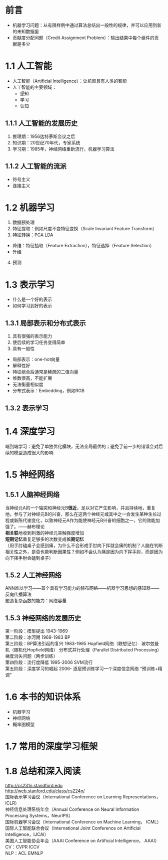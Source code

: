 # 前言
* 机器学习问题：从有限样例中通过算法总结出一般性的规律，并可以应用到新的未知数据里
* 贡献度分配问题（Credit Assignment Problem）：输出结果中每个组件的贡献是多少
# 1.1 人工智能
* 人工智能（Artificial Intelligence）：让机器具有人类的智能
* 人工智能的主要领域：
  * 感知
  * 学习
  * 认知
## 1.1.1 人工智能的发展历史
1. 推理期：1956达特茅斯会议之后
2. 知识期：20世纪70年代，专家系统
3. 学习期：1985年，神经网络重新流行，机器学习算法
## 1.1.2 人工智能的流派
* 符号主义
* 连接主义
# 1.2 机器学习
1. 数据预处理
2. 特征提取：例如尺度不变特征变换（Scale Invariant Feature Transform）
3. 特征转换：PCA LDA
 * 降维：特征抽取（Feature Extraction），特征选择（Feature Selection）
 * 升维
4. 预测
# 1.3 表示学习
* 什么是一个好的表示
* 如何学习到好的表示
## 1.3.1 局部表示和分布式表示
1. 具有很强的表示能力
2. 使后续的学习任务变得简单
3. 具有一般性
* 局部表示：one-hot向量
* 解释性好
* 特征组合后通常是稀疏的二值向量
* 维数很高，不能扩展
* 无法衡量相似度
* 分布式表示：Embedding，例如RGB
## 1.3.2 表示学习
# 1.4 深度学习
端到端学习：避免了单独优化模块，无法全局最优的；避免了前一步的错误会对后续的模型造成很大的影响 
# 1.5 神经网络
## 1.5.1 人脑神经网络
当神经元A的一个轴突和神经元B**很近**，足以对它产生影响，并且持续地，重复地，参与了对神经元B的兴奋，那么在这两个神经元或其中之一会发生某种生长过程或新陈代谢变化，以致神经元A作为能使神经元B兴奋的细胞之一，它的效能加强了。——赫布理论  
**相关联**地收到刺激的神经元突触强度增加  
**短期记忆**重复足够多的次数变成**长期记忆**  
（用手肘磕桌子会感到痛，为什么不会形成手肘向下挥就会痛的机制？人脑在判断相关性之外，是否也能判断因果性？例如不会认为痛是因为向下挥手肘，而是因为向下挥手肘会磕到桌子）
## 1.5.2 人工神经网络
ANN难以学习——首个具有学习能力的赫布网络——机器学习思想的感知器——反向传播算法  
塑造复杂函数的能力：网络容量
## 1.5.3 神经网络的发展历史
第一阶段：模型提出 1943-1969  
第二阶段：冰河期 1969-1983 BP  
第三阶段：BP算法引起的复兴 1983-1995 Hopfield网络（联想记忆） 玻尔兹曼机（随机化Hopfield网络） 分布式并行处理（Parallel Distributed Processing） 梯度消失问题（两步训练）  
第四阶段：流行度降低 1995-2006 SVM流行  
第五阶段：深度学习的崛起 2006- 逐层预训练学习一个深度信念网络 “预训练+精调”  
# 1.6 本书的知识体系
* 机器学习
* 神经网络
* 概率图模型
# 1.7 常用的深度学习框架
# 1.8 总结和深入阅读
http://cs231n.standford.edu  
http://web.stanford.edu/class/cs224n/  
国际表示学习会议（International Conference on Learning Representations，ICLR）  
神经信息处理系统年会（Annual Conference on Neural Information Processing Systems，NeurIPS）  
国际机器学习会议（International Conference on Machine Learning， ICML）  
国际人工智能联合会议（International Joint Conference on Artificial Intelligence，IJCAI）  
美国人工智能协会年会（AAAI Conference on Artificial Intelligence， AAAI）  
CV：CVPR ICCV  
NLP：ACL EMNLP  
